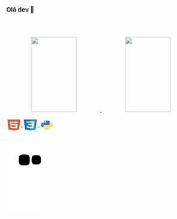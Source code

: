 ### Olá dev 👋

##

<br>
<br>
<div align="center">
  <a href="https://github.com/Alssousa">
  <img height="200em" width="49%" src="https://github-readme-stats.vercel.app/api?username=Alssousa&show_icons=true&theme=merko&include_all_commits=true&count_private=false"/>
  <img height="200em" width="49%" src="https://github-readme-stats.vercel.app/api/top-langs/?username=Alssousa&layout=compact&langs_count=7&theme=merko"/>
</div>

<div style="display: inline_block"><br>
  <img align="center" alt="Ale-HTML" height="30" width="40" src="https://raw.githubusercontent.com/devicons/devicon/master/icons/html5/html5-original.svg">
  <img align="center" alt="Ale-CSS" height="30" width="40" src="https://raw.githubusercontent.com/devicons/devicon/master/icons/css3/css3-original.svg">
  <img align="center" alt="Açe-Python" height="30" width="40" src="https://raw.githubusercontent.com/devicons/devicon/master/icons/python/python-original.svg">
</div>

##

![Snake animation](https://github.com/Alssousa/Alssousa/blob/output/github-contribution-grid-snake.svg)

